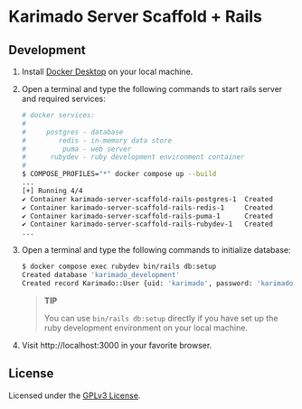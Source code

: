 # Karimado Server Scaffold + Rails

## Development

1. Install [Docker Desktop](https://docs.docker.com/get-docker/) on your local machine.

2. Open a terminal and type the following commands to start rails server and required services:

   ```sh
   # docker services:
   #
   #     postgres - database
   #        redis - in-memory data store
   #         puma - web server
   #      rubydev - ruby development environment container
   #
   $ COMPOSE_PROFILES="*" docker compose up --build
   ...
   [+] Running 4/4
   ✔ Container karimado-server-scaffold-rails-postgres-1  Created                                                                                         0.0s
   ✔ Container karimado-server-scaffold-rails-redis-1     Created                                                                                         0.0s
   ✔ Container karimado-server-scaffold-rails-puma-1      Created
   ✔ Container karimado-server-scaffold-rails-rubydev-1   Created                                                                                         0.0s
   ...
   ```

3. Open a terminal and type the following commands to initialize database:

   ```sh
   $ docker compose exec rubydev bin/rails db:setup
   Created database 'karimado_development'
   Created record Karimado::User {uid: 'karimado', password: 'karimado'}
   ```

   > **TIP**
   >
   > You can use `bin/rails db:setup` directly if you have set up the ruby
   > development environment on your local machine.

4. Visit http://localhost:3000 in your favorite browser.

## License

Licensed under the [GPLv3 License](./LICENSE).
